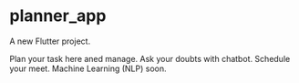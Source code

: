 # planner_app

A new Flutter project.

Plan your task here aned manage.
Ask your doubts with chatbot.
Schedule your meet.
Machine Learning (NLP) soon.
